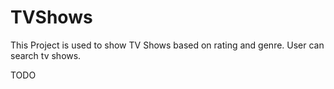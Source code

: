 # TVShows
This Project is used to show TV Shows based on rating and genre. User can search tv shows.

TODO